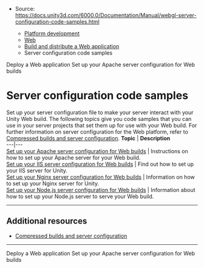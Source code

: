 * Source: https://docs.unity3d.com/6000.0/Documentation/Manual/webgl-server-configuration-code-samples.html

  * [Platform development ](https://docs.unity3d.com/6000.0/Documentation/Manual/PlatformSpecific.html)
  * [Web](https://docs.unity3d.com/6000.0/Documentation/Manual/webgl.html)
  * [Build and distribute a Web application](https://docs.unity3d.com/6000.0/Documentation/Manual/webgl-building-distribution.html)
  * Server configuration code samples


[](https://docs.unity3d.com/6000.0/Documentation/Manual/webgl-deploying.html)
Deploy a Web application
[](https://docs.unity3d.com/6000.0/Documentation/Manual/web-server-config-apache.html)
Set up your Apache server configuration for Web builds
# Server configuration code samples
Set up your server configuration file to make your server interact with your Unity Web build. 
The following topics give you code samples that you can use in your server projects that set them up for use with your Web build. 
For further information on server configuration for the Web platform, refer to [Compressed builds and server configuration](https://docs.unity3d.com/6000.0/Documentation/Manual/webgl-deploying.html).
**Topic** | **Description**  
---|---  
[Set up your Apache server configuration for Web builds](https://docs.unity3d.com/6000.0/Documentation/Manual/web-server-config-apache.html) | Instructions on how to set up your Apache server for your Web build.  
[Set up your IIS server configuration for Web builds](https://docs.unity3d.com/6000.0/Documentation/Manual/web-server-config-iis.html) | Find out how to set up your IIS server for Unity.  
[Set up your Nginx server configuration for Web builds](https://docs.unity3d.com/6000.0/Documentation/Manual/web-server-config-nginx.html) | Information on how to set up your Nginx server for Unity.  
[Set up your Node.js server configuration for Web builds](https://docs.unity3d.com/6000.0/Documentation/Manual/web-server-config-nodejs.html) | Information about how to set up your Node.js server to serve your Web build.  
* * *
## Additional resources
  * [Compressed builds and server configuration](https://docs.unity3d.com/6000.0/Documentation/Manual/webgl-deploying.html)


* * *
[](https://docs.unity3d.com/6000.0/Documentation/Manual/webgl-deploying.html)
Deploy a Web application
[](https://docs.unity3d.com/6000.0/Documentation/Manual/web-server-config-apache.html)
Set up your Apache server configuration for Web builds
